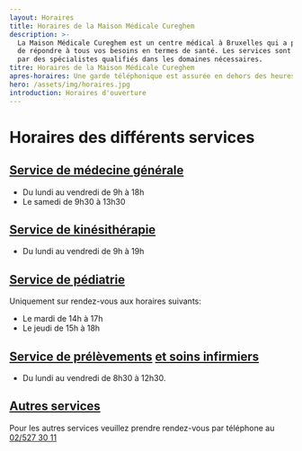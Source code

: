 ```yaml
---
layout: Horaires
title: Horaires de la Maison Médicale Cureghem
description: >-
  La Maison Médicale Cureghem est un centre médical à Bruxelles qui a pour but
  de répondre à tous vos besoins en termes de santé. Les services sont assurés
  par des spécialistes qualifiés dans les domaines nécessaires.
titre: Horaires de la Maison Médicale Cureghem
apres-horaires: Une garde téléphonique est assurée en dehors des heures d'ouverture.
hero: /assets/img/horaires.jpg
introduction: Horaires d'ouverture
---
```


# Horaires des différents services

## [Service de médecine générale](/services/medecine-generale)

- Du lundi au vendredi de 9h à 18h
- Le samedi de 9h30 à 13h30

## [Service de kinésithérapie](/services/kinesitherapie)

- Du lundi au vendredi de 9h à 19h

## [Service de pédiatrie](/services/pediatrie)

Uniquement sur rendez-vous aux horaires suivants:

- Le mardi de 14h à 17h
- Le jeudi de 15h à 18h

## [Service de prélèvements](/services/prelevements/) [et soins infirmiers](/services/soins-infirmiers)

- Du lundi au vendredi de 8h30 à 12h30.

## [Autres services](/services/)

Pour les autres services veuillez prendre rendez-vous par téléphone au [02/527 30 11](tel:025273011)
